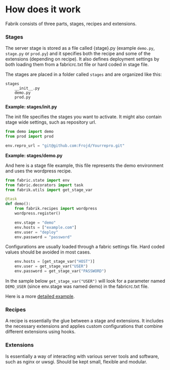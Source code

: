 # How does it work
Fabrik consists of three parts, stages, recipes and extensions.

### Stages
The server stage is stored as a file called {stage}.py (example `demo.py`, `stage.py` or `prod.py`) and it specifies both the recipe and some of the extensions (depending on recipe). It also defines deployment settings by both loading them from a fabricrc.txt file or hard coded in stage file.

The stages are placed in a folder called `stages` and are organized like this:

```
stages
    __init__.py
    demo.py
    prod.py
```

**Example: stages/__init__.py**

The init file specifies the stages you want to activate. It might also contain stage wide settings, such as repository url.

```python
from demo import demo
from prod import prod

env.repro_url = "git@github.com:Frojd/Yourrepro.git"
```

**Example: stages/demo.py**

And here is a stage file example, this file represents the demo environment and uses the wordpress recipe.

```python
from fabric.state import env
from fabric.decorators import task
from fabrik.utils import get_stage_var

@task
def demo():
    from fabrik.recipes import wordpress
    wordpress.register()

    env.stage = "demo"
    env.hosts = ["example.com"]
    env.user = "deploy"
    env.password = "password"
```

Configurations are usually loaded through a fabric settings file. Hard coded values should be avoided in most cases.

```python
    env.hosts = [get_stage_var("HOST")]
    env.user = get_stage_var("USER")
    env.password = get_stage_var("PASSWORD")
```

In the sample below `get_stage_var("USER")` will look for a parameter named `DEMO_USER` (since env.stage was named demo) in the fabricrc.txt file.

Here is a more [detailed example](https://github.com/Frojd/Fabrik/blob/develop/examples/django/fabricrc.template.txt).

### Recipes
A recipe is essentially the glue between a stage and extensions. It includes the necessary extensions and applies custom configurations that combine different extensions using hooks.

### Extensions
Is essentially a way of interacting with various server tools and software, such as nginx or uwsgi. Should be kept small, flexible and modular.
